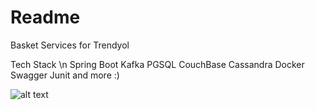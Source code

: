 # Readme
Basket Services for Trendyol

Tech Stack \n
Spring Boot
Kafka
PGSQL
CouchBase
Cassandra
Docker
Swagger
Junit
and more :)

![alt text](ty-shopping-cart/Readme/blob/main/structure.png?raw=true)



